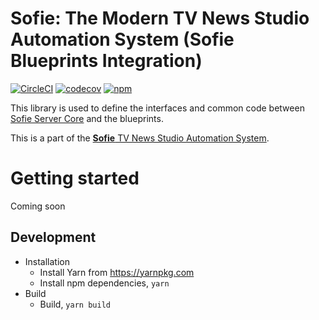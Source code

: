 # Sofie: The Modern TV News Studio Automation System (Sofie Blueprints Integration)

[![CircleCI](https://circleci.com/gh/nrkno/tv-automation-sofie-blueprints-integration.svg?style=svg)](https://circleci.com/gh/nrkno/tv-automation-sofie-blueprints-integration)
[![codecov](https://codecov.io/gh/nrkno/tv-automation-sofie-blueprints-integration/branch/master/graph/badge.svg)](https://codecov.io/gh/nrkno/tv-automation-sofie-blueprints-integration)
[![npm](https://img.shields.io/npm/v/tv-automation-sofie-blueprints-integration)](https://www.npmjs.com/package/tv-automation-sofie-blueprints-integration)

This library is used to define the interfaces and common code between [Sofie Server Core](https://github.com/nrkno/tv-automation-server-core) and the blueprints.

This is a part of the [**Sofie** TV News Studio Automation System](https://github.com/nrkno/Sofie-TV-automation/).

# Getting started

Coming soon

## Development

- Installation
  - Install Yarn from https://yarnpkg.com
  - Install npm dependencies, `yarn`
- Build
  - Build, `yarn build`
